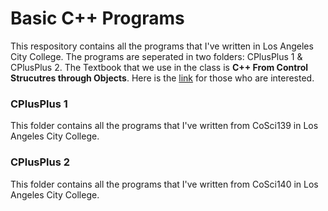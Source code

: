 # Basic C++ Programs

This respository contains all the programs that I've written in Los Angeles City College.
The programs are seperated in two folders: CPlusPlus 1 & CPlusPlus 2.
The Textbook that we use in the class is **C++ From Control Strucutres through Objects**.
Here is the [link](https://www.amazon.com/Starting-Out-Control-Structures-Objects/dp/0133769399) for those who are interested.

### CPlusPlus 1

This folder contains all the programs that I've written from CoSci139 in Los Angeles City College.

### CPlusPlus 2

This folder contains all the programs that I've written from CoSci140 in Los Angeles City College.
